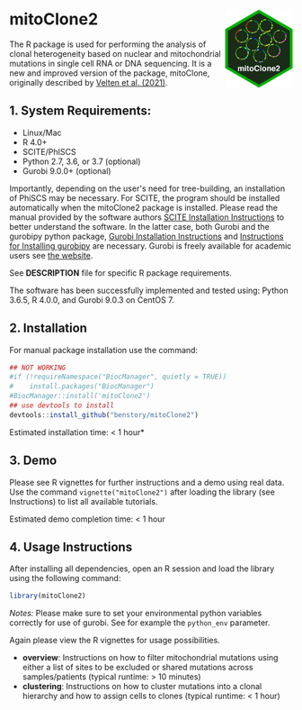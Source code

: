 # mitoClone2 <img src='man/figures/logo.png' align="right" height="139" />

The R package is used for performing the analysis of clonal heterogeneity based on nuclear and mitochondrial mutations in single cell RNA or DNA sequencing. It is a new and improved version of the package, mitoClone, originally described by [Velten et al. (2021)](https://www.nature.com/articles/s41467-021-21650-1).

## 1. System Requirements:
   - Linux/Mac
   - R 4.0+
   - SCITE/PhISCS
   - Python 2.7, 3.6, or 3.7 (optional)
   - Gurobi 9.0.0+ (optional)
   
Importantly, depending on the user's need for tree-building, an installation of PhiSCS may be necessary. For SCITE, the program should be installed automatically when the mitoClone2 package is installed. Please read the manual provided by the software authors [SCITE Installation Instructions](https://github.com/cbg-ethz/SCITE) to better understand the software. In the latter case, both Gurobi and the gurobipy python package, [Gurobi Installation Instructions](https://www.gurobi.com/documentation/9.0/quickstart_mac/software_installation_guid.html) and [Instructions for Installing gurobipy](https://support.gurobi.com/hc/en-us/articles/360044290292-How-do-I-install-Gurobi-for-Python-]) are necessary. Gurobi is freely available for academic users see [the website](http://www.gurobi.com).

See **DESCRIPTION** file for specific R package requirements.

The software has been successfully implemented and tested using: Python 3.6.5, R 4.0.0, and Gurobi 9.0.3 on CentOS 7.

## 2. Installation
For manual package installation use the command:

``` r
## NOT WORKING
#if (!requireNamespace("BiocManager", quietly = TRUE))
#    install.packages("BiocManager")
#BiocManager::install('mitoClone2')
## use devtools to install
devtools::install_github("benstory/mitoClone2")

```

Estimated installation time: < 1 hour*

## 3. Demo

Please see R vignettes for further instructions and a demo using real data. Use the command `vignette("mitoClone2")` after loading the library (see Instructions) to list all available tutorials.

Estimated demo completion time: < 1 hour

## 4. Usage Instructions

After installing all dependencies, open an R session and load the library using the following command:

``` r
library(mitoClone2)
```

*Notes:*
Please make sure to set your environmental python variables correctly for use of gurobi. See for example the `python_env` parameter.

Again please view the R vignettes for usage possibilities.

   - **overview**: Instructions on how to filter mitochondrial mutations using either a list of sites to be excluded or shared mutations across samples/patients (typical runtime: > 10 minutes)
   - **clustering**: Instructions on how to cluster mutations into a clonal hierarchy and how to assign cells to clones (typical runtime: < 1 hour)


